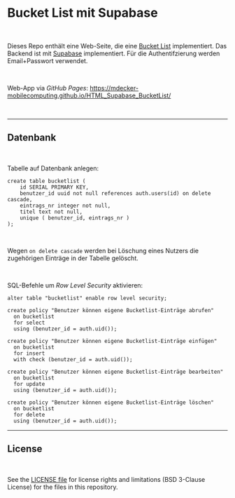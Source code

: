 # Bucket List mit Supabase #

<br>

Dieses Repo enthält eine Web-Seite, die eine [Bucket List](https://www.brigitte.de/liebe/persoenlichkeit/bucket-list--152-ideen-fuer-unvergessliche-life-goals-13526550.html#was-ist-eine-bucket-list) 
implementiert. Das Backend ist mit [Supabase](https://supabase.com/) implementiert.
Für die Authentifzierung werden Email+Passwort verwendet.

<br>

Web-App via *GitHub Pages*: https://mdecker-mobilecomputing.github.io/HTML_Supabase_BucketList/

<br>

----

## Datenbank ##

<br>

Tabelle auf Datenbank anlegen:
```
create table bucketlist (
    id SERIAL PRIMARY KEY,
    benutzer_id uuid not null references auth.users(id) on delete cascade,
    eintrags_nr integer not null, 
    titel text not null,
    unique ( benutzer_id, eintrags_nr )
);
```

<br>

Wegen `on delete cascade` werden bei Löschung eines Nutzers die zugehörigen
Einträge in der Tabelle gelöscht.

<br>

SQL-Befehle um *Row Level Security* aktivieren:
```
alter table "bucketlist" enable row level security;

create policy "Benutzer können eigene Bucketlist-Einträge abrufen"
  on bucketlist
  for select
  using (benutzer_id = auth.uid());

create policy "Benutzer können eigene Bucketlist-Einträge einfügen"
  on bucketlist
  for insert
  with check (benutzer_id = auth.uid());

create policy "Benutzer können eigene Bucketlist-Einträge bearbeiten"
  on bucketlist
  for update
  using (benutzer_id = auth.uid());

create policy "Benutzer können eigene Bucketlist-Einträge löschen"
  on bucketlist
  for delete
  using (benutzer_id = auth.uid());
```

----

## License ##

<br>

See the [LICENSE file](LICENSE.md) for license rights and limitations (BSD 3-Clause License) for the files in this repository.

<br>
